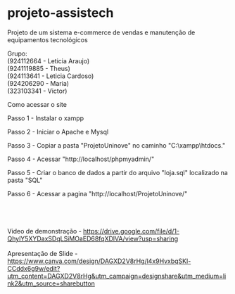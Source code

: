 # projeto-assistech
 Projeto de um sistema e-commerce de vendas e manutenção de equipamentos tecnológicos

Grupo: <br>
(924112664 - Leticia Araujo)<br>
(9241119885 - Theus)<br>
(924113641 - Leticia Cardoso)<br>
(924206290 - Maria)<br>
(323103341 - Victor)<br>

Como acessar o site

Passo 1 - Instalar o xampp

Passo 2 - Iniciar o Apache e Mysql

Passo 3 - Copiar a pasta "ProjetoUninove" no caminho "C:\xampp\htdocs\."

Passo 4 - Acessar "http://localhost/phpmyadmin/"

Passo 5 - Criar o banco de dados a partir do arquivo "loja.sql" localizado na pasta "SQL"

Passo 6 - Acessar a pagina "http://localhost/ProjetoUninove/"
<br>
<br>
<br>
<br>
<br>
Video de demonstração - https://drive.google.com/file/d/1-QhylY5XYDaxSDqLSiMOaED68fqXDlVA/view?usp=sharing <br> <br>
Apresentação de Slide - https://www.canva.com/design/DAGXD2V8rHg/l4x9HvxbqSKl-CCddx6g9w/edit?utm_content=DAGXD2V8rHg&utm_campaign=designshare&utm_medium=link2&utm_source=sharebutton
